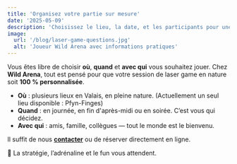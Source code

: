 ```yaml
---
title: 'Organisez votre partie sur mesure'
date: '2025-05-09'
description: 'Choisissez le lieu, la date, et les participants pour une expérience 100% personnalisée.'
image:
  url: '/blog/laser-game-questions.jpg'
  alt: 'Joueur Wild Arena avec informations pratiques'
---
```


Vous êtes libre de choisir **où**, **quand** et **avec qui** vous souhaitez jouer. Chez **Wild Arena**, tout est pensé pour que votre session de laser game en nature soit **100 % personnalisée**.

- **Où** : plusieurs lieux en Valais, en pleine nature. (Actuellement un seul lieu disponible : Pfyn-Finges)
- **Quand** : en journée, en fin d'après-midi ou en soirée. C’est vous qui décidez.
- **Avec qui** : amis, famille, collègues — tout le monde est le bienvenu.

Il suffit de nous [**contacter**](/contact) ou de réserver directement en ligne.

🎯 La stratégie, l’adrénaline et le fun vous attendent.
